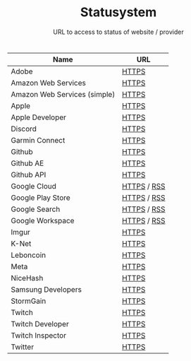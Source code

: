 <div align="center">
<h1>Statusystem</h1>
<p>URL to access to status of website / provider</p>

#

  | Name | URL |
  |------|-----|
  | Adobe | <a href="https://status.adobe.com">HTTPS</a> |
  | Amazon Web Services | <a href="https://health.aws.amazon.com/health/status">HTTPS</a> |
  | Amazon Web Services (simple) | <a href="https://aws-status.info">HTTPS</a> |
  | Apple | <a href="https://www.apple.com/support/systemstatus">HTTPS</a> |
  | Apple Developer | <a href="https://developer.apple.com/system-status">HTTPS</a> |
  | Discord | <a href="https://discordstatus.com">HTTPS</a> |
  | Garmin Connect | <a href="https://connect.garmin.com/status">HTTPS</a> |
  | Github | <a href="https://www.githubstatus.com">HTTPS</a> |
  | Github AE | <a href="https://www.ghestatus.com">HTTPS</a> |
  | Github API | <a href="https://api.github.com/status">HTTPS</a> |
  | Google Cloud | <a href="https://status.cloud.google.com">HTTPS</a> / <a href="https://status.cloud.google.com/feed.atom">RSS</a> |
  | Google Play Store | <a href="https://status.play.google.com">HTTPS</a> / <a href="https://status.play.google.com/feed.atom">RSS</a> |
  | Google Search | <a href="https://status.search.google.com">HTTPS</a> / <a href="https://status.search.google.com/feed.atom">RSS</a> |
  | Google Workspace | <a href="https://www.google.com/appsstatus/dashboard">HTTPS</a> / <a href="https://www.google.com/appsstatus/dashboard/feed.atom">RSS</a> |
  | Imgur | <a href="https://status.imgur.com">HTTPS</a> |
  | K-Net | <a href="https://www.k-net.fr/etat-du-reseau-et-des-services">HTTPS</a> |
  | Leboncoin | <a href="https://status.leboncoin.fr">HTTPS</a> |
  | Meta | <a href="https://metastatus.com">HTTPS</a> |
  | NiceHash | <a href="https://status.nicehash.com">HTTPS</a> |
  | Samsung Developers | <a href="https://developer.samsung.com/system-status">HTTPS</a> |
  | StormGain | <a href="https://stormgain.com/status">HTTPS</a> |
  | Twitch | <a href="https://status.twitch.com">HTTPS</a> |
  | Twitch Developer | <a href="https://twitchstatus.com">HTTPS</a> |
  | Twitch Inspector | <a href="https://inspector.twitch.tv">HTTPS</a> |
  | Twitter | <a href="https://api.twitterstat.us">HTTPS</a> |

</div>

